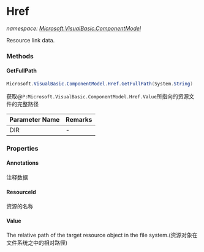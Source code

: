 ﻿# Href
_namespace: [Microsoft.VisualBasic.ComponentModel](./index.md)_

Resource link data.



### Methods

#### GetFullPath
```csharp
Microsoft.VisualBasic.ComponentModel.Href.GetFullPath(System.String)
```
获取@``P:Microsoft.VisualBasic.ComponentModel.Href.Value``所指向的资源文件的完整路径

|Parameter Name|Remarks|
|--------------|-------|
|DIR|-|



### Properties

#### Annotations
注释数据
#### ResourceId
资源的名称
#### Value
The relative path of the target resource object in the file system.(资源对象在文件系统之中的相对路径)
